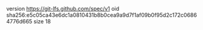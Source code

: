 version https://git-lfs.github.com/spec/v1
oid sha256:e5c05ca43e6dc1a0810431b8b0cea9a9d7f1af09b0f95d2c172c06864776d665
size 18

